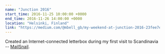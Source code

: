 ```yaml
---
name: "Junction 2016"
start_time: 2016-11-25 10:00:00 +0000
end_time: 2016-11-26 14:00:00 +0000
location: "Helsinki, Finland"
link: "https://medium.com/@mbell_gb/my-weekend-at-junction-2016-23fee7e211e8"
---
```


Created an Internet-connected letterbox during my first visit to Scandinavia
-- [MailSnail](/projects/mailsnail).